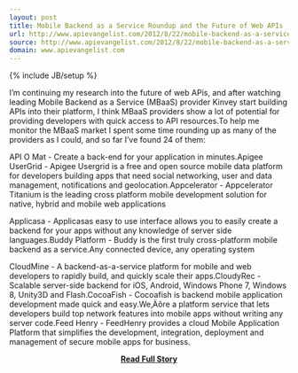 ```yaml
---
layout: post
title: Mobile Backend as a Service Roundup and the Future of Web APIs
url: http://www.apievangelist.com/2012/8/22/mobile-backend-as-a-service-roundup-and-the-future-of-web-apis/
source: http://www.apievangelist.com/2012/8/22/mobile-backend-as-a-service-roundup-and-the-future-of-web-apis/
domain: www.apievangelist.com
---
```

{% include JB/setup %}<p>I&rsquo;m continuing my research into the future of web APis, and after watching leading Mobile Backend as a Service (MBaaS) provider Kinvey start building APIs into their platform, I think MBaaS providers show a lot of potential for providing developers with quick access to API resources.To help me monitor the MBaaS market I spent some time rounding up as many of the providers as I could, and so far I&rsquo;ve found 24 of them:
&nbsp;



  
API O Mat - Create a back-end for your application in minutes.Apigee UserGrid - Apigee Usergrid is a free and open source mobile data platform for developers building apps that need social networking, user and data management, notifications and geolocation.Appcelerator - Appcelerator Titanium is the leading cross platform mobile development solution for native, hybrid and mobile web applications


  
Applicasa - Applicasas easy to use interface allows you to easily create a backend for your apps without any knowledge of server side languages.Buddy Platform - Buddy is the first truly cross-platform mobile backend as a service.Any connected device, any operating system


  
CloudMine - A backend-as-a-service platform for mobile and web developers to rapidly build, and quickly scale their apps.CloudyRec - Scalable server-side backend for iOS, Android, Windows Phone 7, Windows 8, Unity3D and Flash.CocoaFish - Cocoafish is backend mobile application development made quick and easy.We&sbquo;&Auml;&ocirc;re a platform service that lets developers build top network features into mobile apps without writing any server code.Feed Henry - FeedHenry provides a cloud Mobile Application Platform that simplifies the development, integration, deployment and management of secure mobile apps for business.</p>
<center><p><a href="http://www.apievangelist.com/2012/8/22/mobile-backend-as-a-service-roundup-and-the-future-of-web-apis/" style='padding:25px; font-sze:18px; font-weight: bold;'>Read Full Story</a></p></center>
